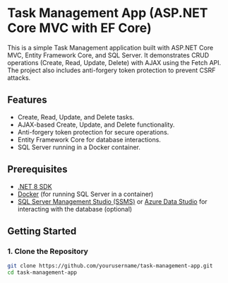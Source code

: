 # Task Management App (ASP.NET Core MVC with EF Core)

This is a simple Task Management application built with ASP.NET Core MVC, Entity Framework Core, and SQL Server. It demonstrates CRUD operations (Create, Read, Update, Delete) with AJAX using the Fetch API. The project also includes anti-forgery token protection to prevent CSRF attacks.

## Features

- Create, Read, Update, and Delete tasks.
- AJAX-based Create, Update, and Delete functionality.
- Anti-forgery token protection for secure operations.
- Entity Framework Core for database interactions.
- SQL Server running in a Docker container.

## Prerequisites

- [.NET 8 SDK](https://dotnet.microsoft.com/download/dotnet/8.0)
- [Docker](https://www.docker.com/get-started) (for running SQL Server in a container)
- [SQL Server Management Studio (SSMS)](https://aka.ms/ssmsfullsetup) or [Azure Data Studio](https://azure.microsoft.com/en-us/services/data-studio/) for interacting with the database (optional)

## Getting Started

### 1. Clone the Repository

```bash
git clone https://github.com/yourusername/task-management-app.git
cd task-management-app
